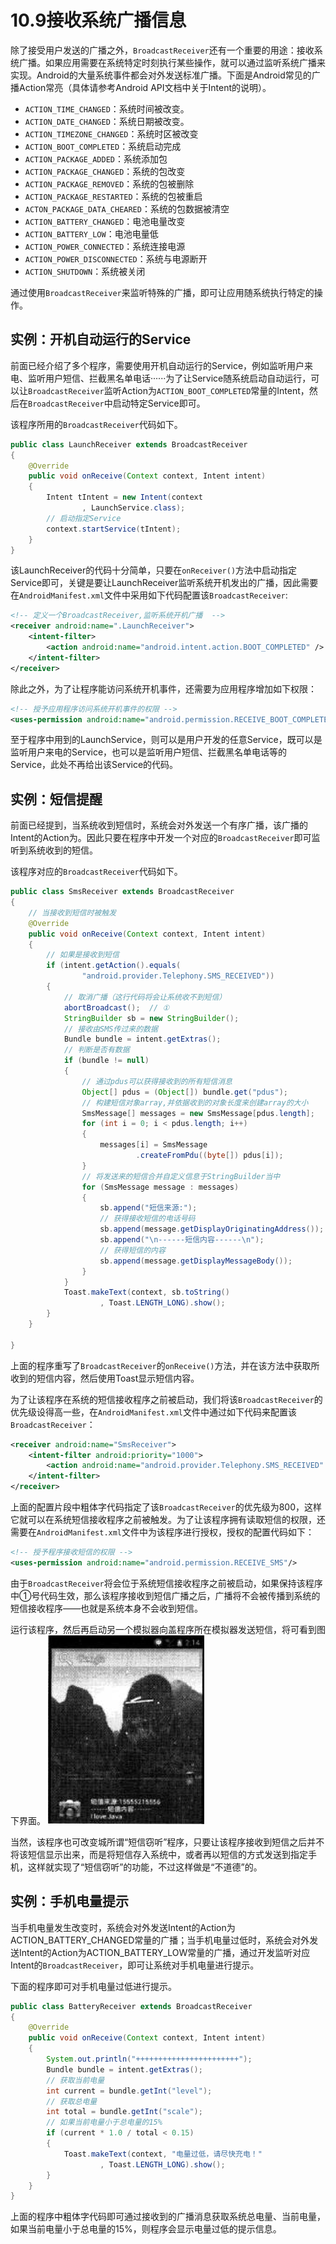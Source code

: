 # 10.9接收系统广播信息

除了接受用户发送的广播之外，`BroadcastReceiver`还有一个重要的用途：接收系统广播。如果应用需要在系统特定时刻执行某些操作，就可以通过监听系统广播来实现。Android的大量系统事件都会对外发送标准广播。下面是Android常见的广播Action常亮（具体请参考Android API文档中关于Intent的说明）。
- `ACTION_TIME_CHANGED`：系统时间被改变。
- `ACTION_DATE_CHANGED`：系统日期被改变。
- `ACTION_TIMEZONE_CHANGED`：系统时区被改变
- `ACTION_BOOT_COMPLETED`：系统启动完成
- `ACTION_PACKAGE_ADDED`：系统添加包
- `ACTION_PACKAGE_CHANGED`：系统的包改变
- `ACTION_PACKAGE_REMOVED`：系统的包被删除
- `ACTION_PACKAGE_RESTARTED`：系统的包被重启
- `ACTON_PACKAGE_DATA_CHEARED`：系统的包数据被清空
- `ACTION_BATTERY_CHANGED`：电池电量改变
- `ACTION_BATTERY_LOW`：电池电量低
- `ACTION_POWER_CONNECTED`：系统连接电源
- `ACTION_POWER_DISCONNECTED`：系统与电源断开
- `ACTION_SHUTDOWN`：系统被关闭

通过使用`BroadcastReceiver`来监听特殊的广播，即可让应用随系统执行特定的操作。
## 实例：开机自动运行的Service
前面已经介绍了多个程序，需要使用开机自动运行的Service，例如监听用户来电、监听用户短信、拦截黑名单电话······为了让Service随系统启动自动运行，可以让`BroadcastReceiver`监听Action为`ACTION_BOOT_COMPLETED`常量的Intent，然后在`BroadcastReceiver`中启动特定Service即可。

该程序所用的`BroadcastReceiver`代码如下。
``` java
public class LaunchReceiver extends BroadcastReceiver
{
	@Override
	public void onReceive(Context context, Intent intent)
	{
		Intent tIntent = new Intent(context
				, LaunchService.class);
		// 启动指定Service
		context.startService(tIntent);
	}
}
```
该LaunchReceiver的代码十分简单，只要在`onReceiver()`方法中启动指定Service即可，关键是要让LaunchReceiver监听系统开机发出的广播，因此需要在`AndroidManifest.xml`文件中采用如下代码配置该`BroadcastReceiver`:
``` xml
<!-- 定义一个BroadcastReceiver,监听系统开机广播  -->
<receiver android:name=".LaunchReceiver">
	<intent-filter>
		<action android:name="android.intent.action.BOOT_COMPLETED" />
	</intent-filter>
</receiver>
```
除此之外，为了让程序能访问系统开机事件，还需要为应用程序增加如下权限：
``` xml
<!-- 授予应用程序访问系统开机事件的权限 -->
<uses-permission android:name="android.permission.RECEIVE_BOOT_COMPLETED"/>
```
至于程序中用到的LaunchService，则可以是用户开发的任意Service，既可以是监听用户来电的Service，也可以是监听用户短信、拦截黑名单电话等的Service，此处不再给出该Service的代码。
## 实例：短信提醒
前面已经提到，当系统收到短信时，系统会对外发送一个有序广播，该广播的Intent的Action为。因此只要在程序中开发一个对应的`BroadcastReceiver`即可监听到系统收到的短信。

该程序对应的`BroadcastReceiver`代码如下。
``` java
public class SmsReceiver extends BroadcastReceiver
{
	// 当接收到短信时被触发
	@Override
	public void onReceive(Context context, Intent intent)
	{
		// 如果是接收到短信
		if (intent.getAction().equals(
				"android.provider.Telephony.SMS_RECEIVED"))
		{
			// 取消广播（这行代码将会让系统收不到短信）
			abortBroadcast();  // ①
			StringBuilder sb = new StringBuilder();
			// 接收由SMS传过来的数据
			Bundle bundle = intent.getExtras();
			// 判断是否有数据
			if (bundle != null)
			{
				// 通过pdus可以获得接收到的所有短信消息
				Object[] pdus = (Object[]) bundle.get("pdus");
				// 构建短信对象array,并依据收到的对象长度来创建array的大小
				SmsMessage[] messages = new SmsMessage[pdus.length];
				for (int i = 0; i < pdus.length; i++)
				{
					messages[i] = SmsMessage
							.createFromPdu((byte[]) pdus[i]);
				}
				// 将发送来的短信合并自定义信息于StringBuilder当中
				for (SmsMessage message : messages)
				{
					sb.append("短信来源:");
					// 获得接收短信的电话号码
					sb.append(message.getDisplayOriginatingAddress());
					sb.append("\n------短信内容------\n");
					// 获得短信的内容
					sb.append(message.getDisplayMessageBody());
				}
			}
			Toast.makeText(context, sb.toString()
					, Toast.LENGTH_LONG).show();
		}
	}

}
```
上面的程序重写了`BroadcastReceiver`的`onReceive()`方法，并在该方法中获取所收到的短信内容，然后使用Toast显示短信内容。

为了让该程序在系统的短信接收程序之前被启动，我们将该`BroadcastReceiver`的优先级设得高一些，在`AndroidManifest.xml`文件中通过如下代码来配置该`BroadcastReceiver`：
``` xml
<receiver android:name="SmsReceiver">
	<intent-filter android:priority="1000">
		<action android:name="android.provider.Telephony.SMS_RECEIVED" />
	</intent-filter>
</receiver>
```
上面的配置片段中粗体字代码指定了该`BroadcastReceiver`的优先级为800，这样它就可以在系统短信接收程序之前被触发。为了让该程序拥有读取短信的权限，还需要在`AndroidManifest.xml`文件中为该程序进行授权，授权的配置代码如下：
``` xml
<!-- 授予程序接收短信的权限 -->
<uses-permission android:name="android.permission.RECEIVE_SMS"/>
```
由于`BroadcastReceiver`将会位于系统短信接收程序之前被启动，如果保持该程序中①号代码生效，那么该程序接收到短信广播之后，广播将不会被传播到系统的短信接收程序——也就是系统本身不会收到短信。

运行该程序，然后再启动另一个模拟器向盖程序所在模拟器发送短信，将可看到图下界面。
![](image/9_1.png)

当然，该程序也可改变城所谓“短信窃听”程序，只要让该程序接收到短信之后并不将该短信显示出来，而是将短信存入系统中，或者再以短信的方式发送到指定手机，这样就实现了“短信窃听”的功能，不过这样做是“不道德”的。

## 实例：手机电量提示
当手机电量发生改变时，系统会对外发送Intent的Action为ACTION_BATTERY_CHANGED常量的广播；当手机电量过低时，系统会对外发送Intent的Action为ACTION_BATTERY_LOW常量的广播，通过开发监听对应Intent的`BroadcastReceiver`，即可让系统对手机电量进行提示。

下面的程序即可对手机电量过低进行提示。

``` java
public class BatteryReceiver extends BroadcastReceiver
{
	@Override
	public void onReceive(Context context, Intent intent)
	{
		System.out.println("+++++++++++++++++++++++");
		Bundle bundle = intent.getExtras();
		// 获取当前电量
		int current = bundle.getInt("level");
		// 获取总电量
		int total = bundle.getInt("scale");
		// 如果当前电量小于总电量的15%
		if (current * 1.0 / total < 0.15)
		{
			Toast.makeText(context, "电量过低，请尽快充电！"
					, Toast.LENGTH_LONG).show();
		}
	}
}
```
上面的程序中粗体字代码即可通过接收到的广播消息获取系统总电量、当前电量，如果当前电量小于总电量的15%，则程序会显示电量过低的提示信息。